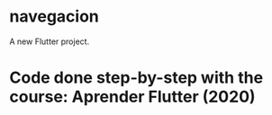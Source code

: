 # navegacion

A new Flutter project.

# Code done step-by-step with the course: Aprender Flutter (2020)
